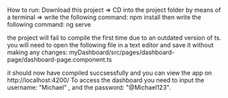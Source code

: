 How to run: 
Download this project =>
CD into the project folder by means of a terminal =>
write the following command: npm install
then write the following command: ng serve

the project will fail to compile the first time due to an outdated version of ts.
you will need to open the following file in a text editor and save it without making any changes:
myDashboard/src/pages/dashboard-page/dashboard-page.component.ts

it should now have compiled succsessfully and you can view the app on http://localhost:4200/ 
To access the dashboard you need to input the username: "Michael" , and the password: "@Michael123".
